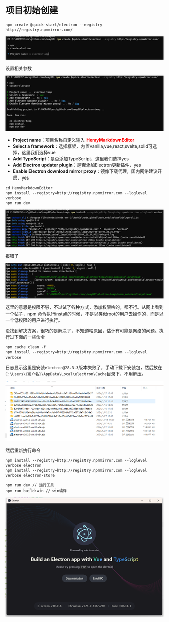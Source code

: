 # 项目初始创建


```
npm create @quick-start/electron --registry http://registry.npmmirror.com/
```

![](./images/image.png)

设置相关参数

![](./images/1716801963533_image.png)

- **Project name**：项目名称自定义输入 <span style="color:rgb(255,0,0);font-weight:bold">HemyMarkdownEditor</span>
- **Select a framework**：选择框架，内置vanilla,vue,react,svelte,solid可选择，这里我们选择vue
- **Add TypeScript**：是否添加TypeScript，这里我们选择yes
- **Add Electron updater plugin**：是否添加Electron更新插件，yes
- **Enable Electron download mirror proxy**：镜像下载代理，国内网络建议开启，yes


```
cd HemyMarkdownEditor
npm install --registry=http://registry.npmmirror.com --loglevel verbose
npm run dev
```

![](./images/1716802130841_image.png)

报错了

![](./images/1716802192078_image.png)

这里的意思是权限不够，不过试了各种方式，添加权限啥的，都不行。从网上看到一个帖子，npm 命令执行install的时候，不是以类似root的用户去操作的，而是以一个低权限的用户进行执行。

没找到解决方案，很巧的是解决了，不知道啥原因，估计有可能是网络的问题。执行过下面的一些命令

```
npm cache clean -f
npm install --registry=http://registry.npmmirror.com --loglevel verbose
```

日志显示这里是安装`electron@28.3.3`版本失败了，手动下载下安装包，然后放在`C:\Users\{用户名}\AppData\Local\electron\Cache`目录下，不用解压。

![](./images/1716803843434_image.png)

然后重新执行命令

```
npm install --registry=http://registry.npmmirror.com --loglevel verbose electron
npm install --registry=http://registry.npmmirror.com --loglevel verbose electron-store
```

```
npm run dev // 运行工具
npm run build:win // win编译
```

![](./images/1716803331880_image.png)